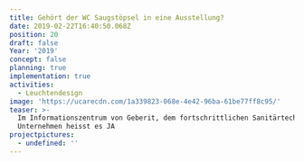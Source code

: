 ```yaml
---
title: Gehört der WC Saugstöpsel in eine Ausstellung?
date: 2019-02-22T16:40:50.068Z
position: 20
draft: false
Year: '2019'
concept: false
planning: true
implementation: true
activities:
  - Leuchtendesign
image: 'https://ucarecdn.com/1a339823-068e-4e42-96ba-61be77ff8c95/'
teaser: >-
  Im Informationszentrum von Geberit, dem fortschrittlichen Sanitärtechnik
  Unternehmen heisst es JA
projectpictures:
  - undefined: ''
---
```


